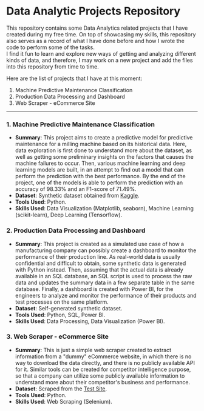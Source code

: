 # Data Analytic Projects Repository 

This repository contains some Data Analytics related projects that I have created during my free time. On top of showcasing my skills, this repository also serves as a record of what I have done before and how I wrote the code to perform some of the tasks.  
I find it fun to learn and explore new ways of getting and analyzing different kinds of data, and therefore, I may work on a new project and add the files into this repository from time to time.  

Here are the list of projects that I have at this moment:  
1. Machine Predictive Maintenance Classification  
2. Production Data Processing and Dashboard  
3. Web Scraper - eCommerce Site  

--- 

### 1. Machine Predictive Maintenance Classification  
- **Summary**: This project aims to create a predictive model for predictive maintenance for a milling machine based on its historical data. Here, data exploration is first done to understand more about the dataset, as well as getting some preliminary insights on the factors that causes the machine failures to occur. Then, various machine learning and deep learning models are built, in an attempt to find out a model that can perform the prediction with the best performance. By the end of the project, one of the models is able to perform the prediction with an accuracy of 98.33% and an F1-score of 71.49%.  
- **Dataset**: Synthetic dataset obtained from [Kaggle](https://www.kaggle.com/datasets/stephanmatzka/predictive-maintenance-dataset-ai4i-2020).  
- **Tools Used**: Python.  
- **Skills Used**: Data Visualization (Matplotlib, seaborn), Machine Learning (scikit-learn), Deep Learning (Tensorflow).

### 2. Production Data Processing and Dashboard  
- **Summary**: This project is created as a simulated use case of how a manufacturing company can possibly create a dashboard to monitor the performance of their production line. As real-world data is usually confidential and difficult to obtain, some synthetic data is generated with Python instead. Then, assuming that the actual data is already available in an SQL database, an SQL script is used to process the raw data and updates the summary data in a few separate table in the same database. Finally, a dashboard is created with Power BI, for the engineers to analyze and monitor the performance of their products and test processes on the same platform.  
- **Dataset**: Self-generated synthetic dataset.  
- **Tools Used**: Python, SQL, Power BI.  
- **Skills Used**: Data Processing, Data Visualization (Power BI).  

### 3. Web Scraper - eCommerce Site  
- **Summary**: This is just a simple web scraper created to extract information from a "dummy" eCommerce website, in which there is no way to download the data directly, and there is no publicly available API for it. Similar tools can be created for competitor intelligence purpose, so that a company can utilize some publicly available information to understand more about their competitor's business and performance.   
- **Dataset**: Scraped from the [Test Site](https://webscraper.io/test-sites/e-commerce/ajax).  
- **Tools Used**: Python.  
- **Skills Used**: Web Scraping (Selenium).  
